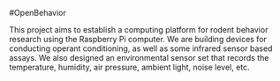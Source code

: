 #OpenBehavior

This project aims to establish a computing platform for rodent behavior research using the Raspberry Pi computer. We are building devices for conducting operant conditioning, as well as some infrared sensor based assays. We also designed an environmental sensor set that records the temperature, humidity, air pressure, ambient light, noise level, etc. 


